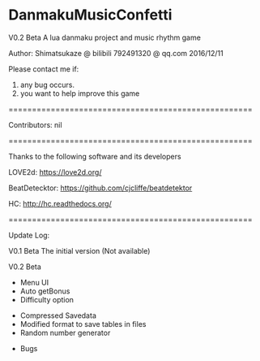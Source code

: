 # DanmakuMusicConfetti
V0.2 Beta
A lua danmaku project and music rhythm game

Author: Shimatsukaze @ bilibili
	792491320 @ qq.com
2016/12/11

Please contact me if:
1) any bug occurs.
2) you want to help improve this game

====================================================

Contributors:
nil

====================================================

Thanks to the following software and its developers

LOVE2d:
https://love2d.org/

BeatDetecktor:
https://github.com/cjcliffe/beatdetektor

HC:
http://hc.readthedocs.org/

====================================================

Update Log:

V0.1 Beta
The initial version
(Not available)

V0.2 Beta
+ Menu UI
+ Auto getBonus
+ Difficulty option
* Compressed Savedata
* Modified format to save tables in files
* Random number generator
- Bugs